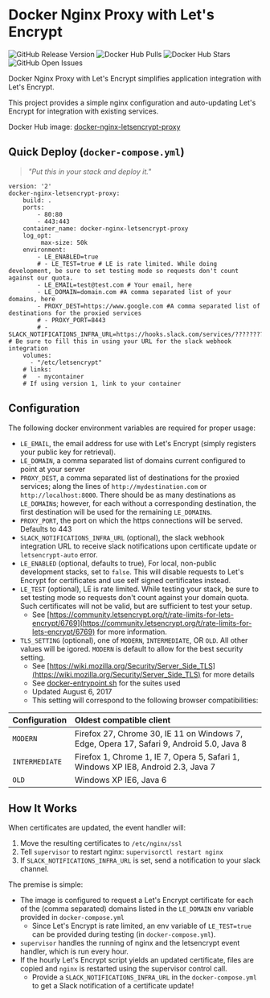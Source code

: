 Docker Nginx Proxy with Let's Encrypt
=====================================

![GitHub Release Version](https://img.shields.io/github/release/annixa/docker-nginx-letsencrypt-proxy.svg)
![Docker Hub Pulls](https://img.shields.io/docker/pulls/annixa/docker-nginx-letsencrypt-proxy.svg)
![Docker Hub Stars](https://img.shields.io/docker/stars/annixa/docker-nginx-letsencrypt-proxy.svg)
![GitHub Open Issues](https://img.shields.io/github/issues/annixa/docker-nginx-letsencrypt-proxy.svg)

Docker Nginx Proxy with Let's Encrypt simplifies application integration with Let's Encrypt.

This project provides a simple nginx configuration and auto-updating Let's Encrypt for integration with existing services. 

Docker Hub image: [docker-nginx-letsencrypt-proxy](https://hub.docker.com/r/annixa/docker-nginx-letsencrypt-proxy/)

Quick Deploy (`docker-compose.yml`)
-----------------------------------
> _"Put this in your stack and deploy it."_
```
version: '2'
docker-nginx-letsencrypt-proxy:
    build: .
    ports:
        - 80:80
        - 443:443
    container_name: docker-nginx-letsencrypt-proxy
    log_opt:
         max-size: 50k
    environment:
        - LE_ENABLED=true
        # - LE_TEST=true # LE is rate limited. While doing development, be sure to set testing mode so requests don't count against our quota.
        - LE_EMAIL=test@test.com # Your email, here
        - LE_DOMAIN=domain.com #A comma separated list of your domains, here
        - PROXY_DEST=https://www.google.com #A comma separated list of destinations for the proxied services
        # - PROXY_PORT=8443
        # - SLACK_NOTIFICATIONS_INFRA_URL=https://hooks.slack.com/services/???????? # Be sure to fill this in using your URL for the slack webhook integration
    volumes:
      - "/etc/letsencrypt"
    # links:
    #   - mycontainer
    # If using version 1, link to your container
```

Configuration
-------------

The following docker environment variables are required for proper usage:
- `LE_EMAIL`, the email address for use with Let's Encrypt (simply registers your public key for retrieval).
- `LE_DOMAIN`, a comma separated list of domains current configured to point at your server
- `PROXY_DEST`, a comma separated list of destinations for the proxied services; along the lines of `http://mydestination.com` or `http://localhost:8000`. There should be as many destinations as `LE_DOMAIN`s; however, for each without a corresponding destination, the first destination will be used for the remaining `LE_DOMAIN`s.
- `PROXY_PORT`, the port on which the https connections will be served. Defaults to 443
- `SLACK_NOTIFICATIONS_INFRA_URL` (optional), the slack webhook integration URL to receive slack notifications upon certificate update or `letsencrypt-auto` error.
- `LE_ENABLED` (optional, defaults to true), For local, non-public development stacks, set to `false`. This will disable requests to Let's Encrypt for certificates and use self signed certificates instead.
- `LE_TEST` (optional), LE is rate limited. While testing your stack, be sure to set testing mode so requests don't count against your domain quota. Such certificates will not be valid, but are sufficient to test your setup.
  - See [https://community.letsencrypt.org/t/rate-limits-for-lets-encrypt/6769](https://community.letsencrypt.org/t/rate-limits-for-lets-encrypt/6769) for more information.
- `TLS_SETTING` (optional), one of `MODERN`, `INTERMEDIATE`, OR `OLD`. All other values will be igored. `MODERN` is default to allow for the best security setting.
  - See [https://wiki.mozilla.org/Security/Server_Side_TLS](https://wiki.mozilla.org/Security/Server_Side_TLS) for more details
  - See [docker-entrypoint.sh](https://github.com/Annixa/docker-nginx-letsencrypt-proxy/blob/master/docker-entrypoint.sh) for the suites used
  - Updated August 6, 2017
  - This setting will correspond to the following browser compatibilities:
  
| Configuration | Oldest compatible client | 
| ------------- |:------------------------|
| `MODERN` | Firefox 27, Chrome 30, IE 11 on Windows 7, Edge, Opera 17, Safari 9, Android 5.0, Java 8 |
| `INTERMEDIATE` |	Firefox 1, Chrome 1, IE 7, Opera 5, Safari 1, Windows XP IE8, Android 2.3, Java 7 |
| `OLD` |	Windows XP IE6, Java 6 | 

How It Works
------------

When certificates are updated, the event handler will:

1. Move the resulting certificates to `/etc/nginx/ssl`
1. Tell `supervisor` to restart nginx: `supervisorctl restart nginx`
1. If `SLACK_NOTIFICATIONS_INFRA_URL` is set, send a notification to your slack channel.

The premise is simple:

- The image is configured to request a Let's Encrypt certificate for each of the (comma separated) domains listed in the `LE_DOMAIN` env variable provided in `docker-compose.yml`
  - Since Let's Encrypt is rate limited, an env variable of `LE_TEST=true` can be provided during testing (in `docker-compose.yml`).
- `supervisor` handles the running of nginx and the letsencrypt event handler, which is run every hour.
- If the hourly Let's Encrypt script yields an updated certificate, files are copied and `nginx` is restarted using the supervisor control call.
  - Provide a `SLACK_NOTIFICATIONS_INFRA_URL` in the `docker-compose.yml` to get a Slack notification of a certificate update!
